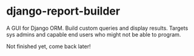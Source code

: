 django-report-builder
=====================

A GUI for Django ORM. Build custom queries and display results. Targets sys admins and capable end users who might not be able to program.

Not finished yet, come back later!